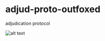 # adjud-proto-outfoxed
adjudication protocol


![alt text](http://onelaw.us/images/2020/logos-black/logo-blk-OutFoxed.png)
